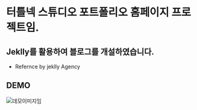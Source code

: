 # 터틀넥 스튜디오 포트폴리오 홈페이지 프로젝트임.

## Jeklly를 활용하여 블로그를 개설하였습니다.

- Refernce by jeklly Agency

## DEMO

![데모이미지임](/screenshot.PNG)
